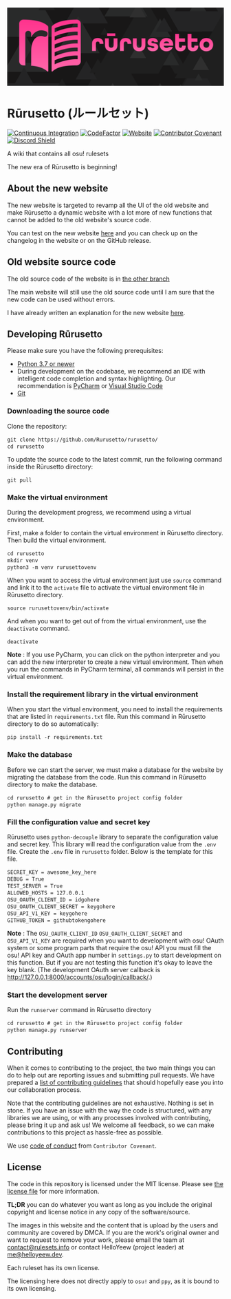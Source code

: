 ![Rūrusetto logo](rurusetto-readme-logo.svg)

# Rūrusetto (ルールセット)

[![Continuous Integration](https://github.com/Rurusetto/rurusetto/actions/workflows/django.yml/badge.svg)](https://github.com/Rurusetto/rurusetto/actions/workflows/django.yml)
[![CodeFactor](https://www.codefactor.io/repository/github/rurusetto/rurusetto/badge)](https://www.codefactor.io/repository/github/rurusetto/rurusetto)
[![Website](https://img.shields.io/website?down_color=red&down_message=offline&up_color=dark%20green&up_message=online&url=https%3A%2F%2Fbeta.rulesets.info%2F)](https://beta.rulesets.info)
[![Contributor Covenant](https://img.shields.io/badge/Contributor%20Covenant-2.0-4baaaa.svg)](code_of_conduct.md)
[![Discord Shield](https://discordapp.com/api/guilds/700619421466624050/widget.png?style=shield)](https://discord.gg/CQPNADu)

A wiki that contains all osu! rulesets

The new era of Rūrusetto is beginning!

## About the new website

The new website is targeted to revamp all the UI of the old website and make Rūrusetto a dynamic website with a lot more of new functions that cannot be added to the old website's source code.

You can test on the new website [here](https://beta.rulesets.info) and you can check up on the changelog in the website or on the GitHub release.

## Old website source code

The old source code of the website is in [the other branch](https://github.com/Rurusetto/rurusetto/tree/main)

The main website will still use the old source code until I am sure that the new code can be used without errors.

I have already written an explanation for the new website [here](https://github.com/Rurusetto/rurusetto/tree/main#a-big-update-of-r%C5%ABrusetto).

## Developing Rūrusetto

Please make sure you have the following prerequisites:

- [Python 3.7 or newer](https://www.python.org/)
- During development on the codebase, we recommend an IDE with intelligent code completion and syntax highlighting. Our recommendation is [PyCharm](https://www.jetbrains.com/pycharm/) or [Visual Studio Code](https://code.visualstudio.com/)
- [Git](https://git-scm.com/)

### Downloading the source code

Clone the repository:

```shell
git clone https://github.com/Rurusetto/rurusetto/
cd rurusetto
```

To update the source code to the latest commit, run the following command inside the Rūrusetto directory:

```shell
git pull
```

### Make the virtual environment

During the development progress, we recommend using a virtual environment.

First, make a folder to contain the virtual environment in Rūrusetto directory. Then build the virtual environment.

```shell
cd rurusetto
mkdir venv
python3 -m venv rurusettovenv
```

When you want to access the virtual environment just use `source` command and link it to the `activate` file to activate the virtual environment file in Rūrusetto directory.

```shell
source rurusettovenv/bin/activate
```

And when you want to get out of from the virtual environment, use the `deactivate` command.

```shell
deactivate
```

**Note** : If you use PyCharm, you can click on the python interpreter and you can add the new interpreter to create a new virtual environment. Then when you run the commands in PyCharm terminal, all commands will persist in the virtual environment.

### Install the requirement library in the virtual environment

When you start the virtual environment, you need to install the requirements that are listed in `requirements.txt` file. Run this command in Rūrusetto directory to do so automatically:

```shell
pip install -r requirements.txt
```

### Make the database

Before we can start the server, we must make a database for the website by migrating the database from the code. Run this command in Rūrusetto directory to make the database.

```shell
cd rurusetto # get in the Rūrusetto project config folder
python manage.py migrate
```

### Fill the configuration value and secret key

Rūrusetto uses `python-decouple` library to separate the configuration value and secret key. This library will read the configuration value from the `.env` file. Create the `.env` file in `rurusetto` folder. Below is the template for this file.

```env
SECRET_KEY = awesome_key_here
DEBUG = True
TEST_SERVER = True
ALLOWED_HOSTS = 127.0.0.1
OSU_OAUTH_CLIENT_ID = idgohere
OSU_OAUTH_CLIENT_SECRET = keygohere
OSU_API_V1_KEY = keygohere
GITHUB_TOKEN = githubtokengohere
```

**Note** : The `OSU_OAUTH_CLIENT_ID` `OSU_OAUTH_CLIENT_SECRET` and `OSU_API_V1_KEY` are required when you want to development with osu! OAuth system or some program parts that require the osu! API you must fill the osu! API key and OAuth app number in `settings.py` to start development on this function. But if you are not testing this function it's okay to leave the key blank. (The development OAuth server callback is http://127.0.0.1:8000/accounts/osu/login/callback/.)

### Start the development server

Run the `runserver` command in Rūrusetto directory

```shell
cd rurusetto # get in the Rūrusetto project config folder
python manage.py runserver
```

## Contributing

When it comes to contributing to the project, the two main things you can do to help out are reporting issues and submitting pull requests. We have prepared a [list of contributing guidelines](CONTRIBUTING.md) that should hopefully ease you into our collaboration process.

Note that the contributing guidelines are not exhaustive. Nothing is set in stone. If you have an issue with the way the code is structured, with any libraries we are using, or with any processes involved with contributing, please bring it up and ask us! We welcome all feedback, so we can make contributions to this project as hassle-free as possible.

We use [code of conduct](code_of_conduct.md) from `Contributor Covenant`.

## License

The code in this repository is licensed under the MIT license. Please see [the license file](LICENSE) for more information. 

**TL;DR** you can do whatever you want as long as you include the original copyright and license notice in any copy of the software/source.

The images in this website and the content that is upload by the users and community are covered by DMCA. If you are the work's original owner and want to request to remove your work, please email the team at [contact@rulesets.info](mailto:contact@rulesets.info) or contact HelloYeew (project leader) at [me@helloyeew.dev](mailto:me@helloyeew.dev).

Each ruleset has its own license.

The licensing here does not directly apply to `osu!` and `ppy`, as it is bound to its own licensing.
